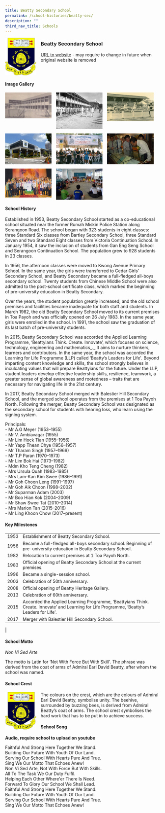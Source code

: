 ```yaml
---
title: Beatty Secondary School
permalink: /school-histories/beatty-sec/
description: ""
third_nav_title: Schools
---
```

<img src="/images/beattysec1.jpg" style="width:20%;margin-right:15px;" align = "left">

### **Beatty Secondary School**
[URL to website](http://www.beattysec.moe.edu.sg/) - may require to change in future when original website is removed

<br clear="left">

#### **Image Gallery**

<p><a href="https://staging.d1yxymztqoj7qn.amplifyapp.com/images/beattysec2.jpg">  
<img src="/images/beattysec2.jpg" style="width:30%;margin-right:15px;" align = "left">
</a></p>

<p><a href="https://staging.d1yxymztqoj7qn.amplifyapp.com/images/beattysec3.jpg">  
<img src="/images/beattysec3.jpg" style="width:30%;margin-right:15px;" align = "left">
</a></p>

<p><a href="https://staging.d1yxymztqoj7qn.amplifyapp.com/images/beattysec4.jpg">  
<img src="/images/beattysec4.jpg" style="width:30%;margin-right:15px;" align = "left">
</a></p>

<br clear="left">

<p><a href="https://staging.d1yxymztqoj7qn.amplifyapp.com/images/beattysec5.jpg">  
<img src="/images/beattysec5.jpg" style="width:30%;margin-right:15px;" align = "left">
</a></p>

<p><a href="https://staging.d1yxymztqoj7qn.amplifyapp.com/images/beattysec6.jpg">  
<img src="/images/beattysec6.jpg" style="width:30%;margin-right:15px;" align = "left">
</a></p>

<p><a href="https://staging.d1yxymztqoj7qn.amplifyapp.com/images/beattysec7.jpg">  
<img src="/images/beattysec7.jpg" style="width:30%;margin-right:15px;" align = "left">
</a></p>

<br clear="left">

<p><a href="https://staging.d1yxymztqoj7qn.amplifyapp.com/images/beattysec8.jpg">  
<img src="/images/beattysec8.jpg" style="width:30%;margin-right:15px;" align = "left">
</a></p>

<p><a href="https://staging.d1yxymztqoj7qn.amplifyapp.com/images/beattysec9.jpg">  
<img src="/images/beattysec9.jpg" style="width:30%;margin-right:15px;" align = "left">
</a></p>

<br clear="left">

#### **School History**
Established in 1953, Beatty Secondary School started as a co-educational school situated near the former Rumah Miskin Police Station along Serangoon Road. The school began with 323 students in eight classes: three Standard Six classes from Bartley Secondary School, three Standard Seven and two Standard Eight classes from Victoria Continuation School. In January 1954, it saw the inclusion of students from Gan Eng Seng School and Serangoon Continuation School. The population grew to 928 students in 23 classes. 

In 1956, the afternoon classes were moved to Kwong Avenue Primary School. In the same year, the girls were transferred to Cedar Girls’ Secondary School, and Beatty Secondary became a full-fledged all-boys secondary school. Twenty students from Chinese Middle School were also admitted to the post-school certificate class, which marked the beginning of pre-university education in Beatty Secondary.

Over the years, the student population greatly increased, and the old school premises and facilities became inadequate for both staff and students. In March 1982, the old Beatty Secondary School moved to its current premises in Toa Payoh and was officially opened on 26 July 1983. In the same year, girls were enrolled in the school. In 1991, the school saw the graduation of its last batch of pre-university students. 

In 2015, Beatty Secondary School was accorded the Applied Learning Programme, ‘Beattyians Think. Create. Innovate’, which focuses on science, technology, engineering and mathematics_._ It aims to nurture thinkers, learners and contributors. In the same year, the school was accorded the Learning for Life Programme (LLP) called ‘Beatty’s Leaders for Life’_._ Beyond imparting content knowledge and skills, the school strongly believes in inculcating values that will prepare Beattyians for the future. Under the LLP, student leaders develop effective leadership skills, resilience, teamwork, a greater sense of global awareness and rootedness – traits that are necessary for navigating life in the 21st century.

In 2017, Beatty Secondary School merged with Balestier Hill Secondary School, and the merged school operates from the premises at 1 Toa Payoh North. Following the merger, Beatty Secondary School was designated as the secondary school for students with hearing loss, who learn using the signing system.

Principals:<br>
\- Mr A.G Meyer (1953–1955)<br>
\- Mr V. Ambiavagar (1955)<br>
\- Mr Lim Hock Tian (1955–1956)<br>
\- Mr Yapp Thean Chye (1956–1957)<br>
\- Mr Tharam Singh (1957–1969)<br>
\- Mr T.P Paran (1970–1973)<br>
\- Mr Lim Bok Hai (1973–1982)<br>
\- Mdm Kho Teng Cheng (1982)<br>
\- Mrs Ursula Quah (1983–1985)<br>
\- Mrs Lam-Kan Kim Swee (1986–1991)<br>
\- Mr Goh Choon Leng (1991–1997)<br>
\- Mr Goh Aik Choon (1998–2002)<br>
\- Mr Suparman Adam (2003)<br>
\- Mr Boo Hian Kok (2004–2009)<br>
\- Mr Shaw Swee Tat (2010–2014)<br>
\- Mrs Marion Tan (2015–2016)<br>
\- Mr Ling Khoon Chow (2017–present)

#### **Key Milestones**

|  |  |
|:---:|---|
| 1953 | Establishment of Beatty Secondary School. |
| 1956 | Became a full-fledged all-boys secondary school. Beginning of pre-university education in Beatty Secondary School. |
| 1982 | Relocation to current premises at 1 Toa Payoh North. |
| 1983 | Official opening of Beatty Secondary School at the current premises. |
| 1996 | Became a single-session school. |
| 2003 | Celebration of 50th anniversary. |
| 2008 | Official opening of Beatty Heritage Gallery. |
| 2013 | Celebration of 60th anniversary. |
| 2015 | Accorded the Applied Learning Programme, ‘Beattyians Think. Create. Innovate’ and Learning for Life Programme, ‘Beatty’s Leaders for Life’. |
| 2017 | Merger with Balestier Hill Secondary School. |
|

#### **School Motto**
_Non Vi Sed Arte_

The motto is Latin for ‘Not With Force But With Skill’_._ The phrase was derived from the coat of arms of Admiral Earl David Beatty, after whom the school was named.

#### **School Crest**
<img src="/images/beattysec1.jpg" style="width:20%;margin-right:15px;" align = "left">

The colours on the crest, which are the colours of Admiral Earl David Beatty, symbolise unity. The beehive, surrounded by buzzing bees, is derived from Admiral Beatty’s coat of arms. The school crest symbolises the hard work that has to be put in to achieve success.

#### **School Song**
**Audio, require school to upload on youtube**

Faithful And Strong Here Together We Stand.<br>
Building Our Future With Youth Of Our Land.<br>
Serving Our School With Hearts Pure And True.<br>
Sing We Our Motto That Echoes Anew!<br>
Non Vi Sed Arte, Not With Force But With Skills.<br>
All To The Task We Our Duty Fulfil.
   
Helping Each Other Where'er There Is Need.<br>
Forward To Glory Our School We Shall Lead.<br>
Faithful And Strong Here Together We Stand.<br>
Building Our Future With Youth Of Our Land.<br>
Serving Our School With Hearts Pure And True.<br>
Sing We Our Motto That Echoes Anew!